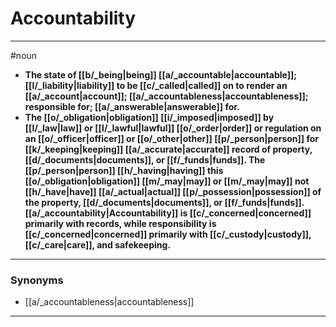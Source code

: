 # Accountability
---
#noun
- **The state of [[b/_being|being]] [[a/_accountable|accountable]]; [[l/_liability|liability]] to be [[c/_called|called]] on to render an [[a/_account|account]]; [[a/_accountableness|accountableness]]; responsible for; [[a/_answerable|answerable]] for.**
- **The [[o/_obligation|obligation]] [[i/_imposed|imposed]] by [[l/_law|law]] or [[l/_lawful|lawful]] [[o/_order|order]] or regulation on an [[o/_officer|officer]] or [[o/_other|other]] [[p/_person|person]] for [[k/_keeping|keeping]] [[a/_accurate|accurate]] record of property, [[d/_documents|documents]], or [[f/_funds|funds]]. The [[p/_person|person]] [[h/_having|having]] this [[o/_obligation|obligation]] [[m/_may|may]] or [[m/_may|may]] not [[h/_have|have]] [[a/_actual|actual]] [[p/_possession|possession]] of the property, [[d/_documents|documents]], or [[f/_funds|funds]]. [[a/_accountability|Accountability]] is [[c/_concerned|concerned]] primarily with records, while responsibility is [[c/_concerned|concerned]] primarily with [[c/_custody|custody]], [[c/_care|care]], and safekeeping.**
---
### Synonyms
- [[a/_accountableness|accountableness]]
---
